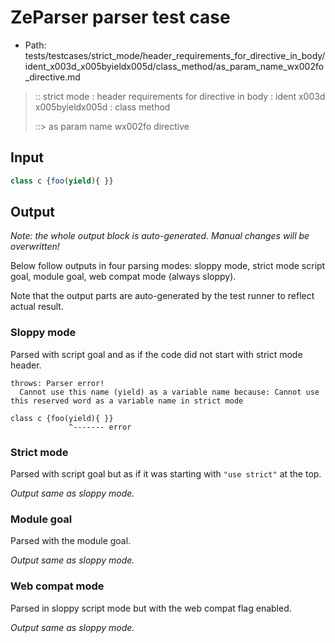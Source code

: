 # ZeParser parser test case

- Path: tests/testcases/strict_mode/header_requirements_for_directive_in_body/ident_x003d_x005byieldx005d/class_method/as_param_name_wx002fo_directive.md

> :: strict mode : header requirements for directive in body : ident x003d x005byieldx005d : class method
>
> ::> as param name wx002fo directive

## Input


`````js
class c {foo(yield){ }}
`````

## Output

_Note: the whole output block is auto-generated. Manual changes will be overwritten!_

Below follow outputs in four parsing modes: sloppy mode, strict mode script goal, module goal, web compat mode (always sloppy).

Note that the output parts are auto-generated by the test runner to reflect actual result.

### Sloppy mode

Parsed with script goal and as if the code did not start with strict mode header.

`````
throws: Parser error!
  Cannot use this name (yield) as a variable name because: Cannot use this reserved word as a variable name in strict mode

class c {foo(yield){ }}
             ^------- error
`````

### Strict mode

Parsed with script goal but as if it was starting with `"use strict"` at the top.

_Output same as sloppy mode._

### Module goal

Parsed with the module goal.

_Output same as sloppy mode._

### Web compat mode

Parsed in sloppy script mode but with the web compat flag enabled.

_Output same as sloppy mode._
